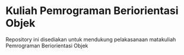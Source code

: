 # Kuliah Pemrograman Beriorientasi Objek
Repository ini disediakan untuk mendukung pelakasanaan matakuliah Pemrograman Beriorientasi Objek
